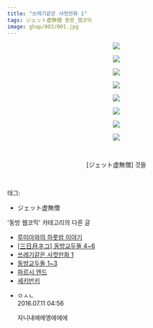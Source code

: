 ```yaml
---
title: "쓰레기같은 사컷만화 1"
tags: ジェット虚無僧 동방_웹코믹
image: ghap/803/001.jpg
---
```

<div class="article">
<p style="text-align: center; clear: none; float: none;"><img src="{{ site.nasurl }}/ghap/803/001.jpg"/></p>
<p style="text-align: center; clear: none; float: none;"><img src="{{ site.nasurl }}/ghap/803/002.jpg"/></p>
<p style="text-align: center; clear: none; float: none;"><img src="{{ site.nasurl }}/ghap/803/003.jpg"/></p>
<p style="text-align: center; clear: none; float: none;"><img src="{{ site.nasurl }}/ghap/803/004.jpg"/></p>
<p style="text-align: center; clear: none; float: none;"><img src="{{ site.nasurl }}/ghap/803/005.jpg"/></p>
<p style="text-align: center; clear: none; float: none;"><img src="{{ site.nasurl }}/ghap/803/006.jpg"/></p>
<p style="text-align: center; clear: none; float: none;"><img src="{{ site.nasurl }}/ghap/803/007.jpg"/></p>
<p style="text-align: center; clear: none; float: none;"><img src="{{ site.nasurl }}/ghap/803/008.png"/></p>
<p style="text-align: center; clear: none; float: none;"><br/></p>
<p style="text-align: center; clear: none; float: none;">[ジェット虚無僧] 것들</p>
<p><br/></p>
</div><div class="tagTrail">
<p>태그: </p>
<ul>
<li>ジェット虚無僧</li>
</ul>
</div><div class="another">
<p>'동방 웹코믹' 카테고리의 다른 글</p>
<ul>
<li><a href="/2016-07-13-ghap_828">루미아와의 하룻밤 이야기</a></li>
<li><a href="/2016-07-10-ghap_812">[三日月ネコ] 동방교두돌 4~6</a></li>
<li><a href="/2016-07-10-ghap_803">쓰레기같은 사컷만화 1</a></li>
<li><a href="/2016-07-10-ghap_796">동방교두돌 1~3</a></li>
<li><a href="/2016-07-09-ghap_773">파르시 엔드</a></li>
<li><a href="/2016-07-08-ghap_743">세키반키</a></li>
</ul>
</div><div class="cb_module cb_fluid">
<div class="cb_wrt cb_profile">
<div class="comment">
<ul>
<li class="cb_thumb_off" id="comment14753050">
<div class="cb_comment_area">
<div class="cb_info_area">
<div class="cb_section">
<span class="cb_nick_name">ㅇㅅㄴ</span>
</div>
<div class="cb_section">
<span class="cb_date">2016.07.11 04:56 </span>
</div>
</div>
<div class="cb_dsc_comment">
<p class="cb_dsc">
											자니내에에엥에에에
										</p>
</div>
</div></li>
</ul>
</div>
</div><!-- commentList close -->
</div>